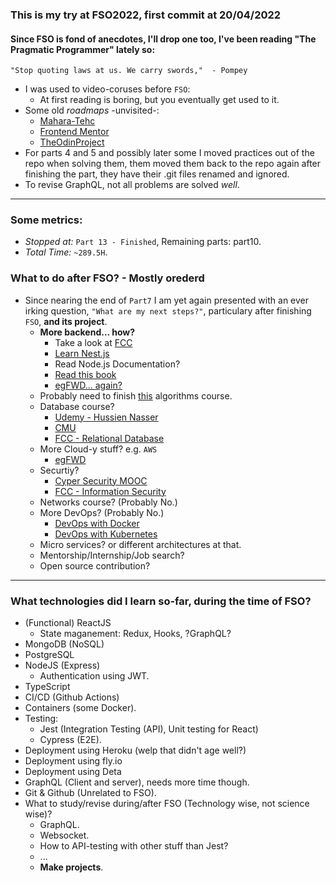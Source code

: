 ### This is my try at FSO2022, first commit at 20/04/2022

#### Since FSO is fond of anecdotes, I'll drop one too, I've been reading "The Pragmatic Programmer" lately so:

```
"Stop quoting laws at us. We carry swords,"  - Pompey
```

- I was used to video-coruses before `FSO`:
  - At first reading is boring, but you eventually get used to it.
- Some old _roadmaps_ -unvisited-:
  - [Mahara-Tehc](https://maharatech.gov.eg/)
  - [Frontend Mentor](https://frontendmentor.io/)
  - [TheOdinProject](TheOdinproject.com)
- For parts 4 and 5 and possibly later some I moved practices out of the repo when solving them, them moved them back to the repo again after finishing the part, they have their .git files renamed and ignored.
- To revise GraphQL, not all problems are solved _well_.

---

### Some metrics:

- _Stopped at:_ `Part 13 - Finished`, Remaining parts: part10.
- _Total Time:_ `~289.5H`.

### What to do after FSO? - Mostly orederd

- Since nearing the end of `Part7` I am yet again presented with an ever irking question, `"What are my next steps?"`, particulary after finishing `FSO`, **and its project**.
  - **More backend... how?**
    - Take a look at [FCC](https://www.freecodecamp.org/)
    - [Learn Nest.js](https://nestjs.com/)
    - Read Node.js Documentation?
    - [Read this book](https://www.nodejsdesignpatterns.com/)
    - [egFWD... again?](https://egfwd.com/specializtion/web-development-advanced/)
  - Probably need to finish [this](https://www.udemy.com/course/skills-algorithms-cpp/) algorithms course.
  - Database course?
    - [Udemy - Hussien Nasser](https://www.udemy.com/course/database-engines-crash-course/)
    - [CMU](https://15445.courses.cs.cmu.edu/fall2022/schedule.html)
    - [FCC - Relational Database](https://www.freecodecamp.org/learn/relational-database/)
  - More Cloud-y stuff? e.g. `AWS`
    - [egFWD](https://egfwd.com/new-catlog)
  - Securtiy?
    - [Cyper Security MOOC](https://cybersecuritybase.mooc.fi/module-2.1)
    - [FCC - Information Security](https://www.freecodecamp.org/learn/information-security/)
  - Networks course? (Probably No.)
  - More DevOps? (Probably No.)
    - [DevOps with Docker](https://devopswithdocker.com/)
    - [DevOps with Kubernetes](https://devopswithkubernetes.com/)
  - Micro services? or different architectures at that.
  - Mentorship/Internship/Job search?
  - Open source contribution?

---

### What technologies did I learn so-far, during the time of FSO?

- (Functional) ReactJS
  - State maganement: Redux, Hooks, ?GraphQL?
- MongoDB (NoSQL)
- PostgreSQL
- NodeJS (Express)
  - Authentication using JWT.
- TypeScript
- CI/CD (Github Actions)
- Containers (some Docker).
- Testing:
  - Jest (Integration Testing (API), Unit testing for React)
  - Cypress (E2E).
- Deployment using Heroku (welp that didn't age well?)
- Deployment using fly.io
- Deployment using Deta
- GraphQL (Client and server), needs more time though.
- Git & Github (Unrelated to FSO).
- What to study/revise during/after FSO (Technology wise, not science wise)?
  - GraphQL.
  - Websocket.
  - How to API-testing with other stuff than Jest?
  - ...
  - **Make projects**.
